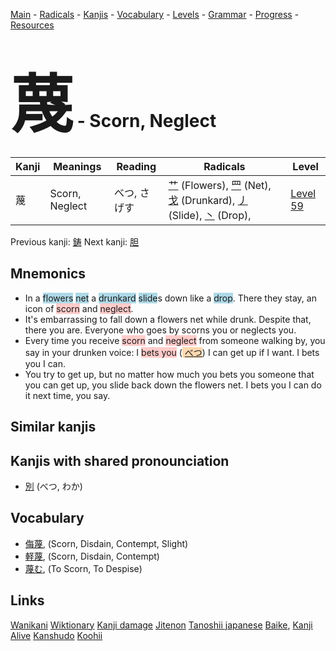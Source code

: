 <style> bigfont {font-size: 100px}</style>
[Main](../README.md) -
[Radicals](../radicals.md) -
[Kanjis](../kanjis.md) -
[Vocabulary](../vocabulary.md) -
[Levels](../levels.md) -
[Grammar](../grammar.md) - 
[Progress](../progress.md) -
[Resources](../resources.md)
# <bigfont> 蔑</bigfont> - Scorn, Neglect 

| Kanji | Meanings | Reading | Radicals | Level |
| --- | --- | --- | --- | --- |
| 蔑 | Scorn, Neglect | べつ, さげす | [艹](../radicals/艹.md) (Flowers), [罒](../radicals/罒.md) (Net), [戈](../radicals/戈.md) (Drunkard), [丿](../radicals/丿.md) (Slide), [丶](../radicals/丶.md) (Drop),  | [Level 59](../levels/wk_level59.md) |

Previous kanji: [鋳](鋳.md) Next kanji: [胆](胆.md) 

## Mnemonics
 * In a <span style="background-color:#ADD8E6"> flowers</span> <span style="background-color:#ADD8E6"> net</span> a <span style="background-color:#ADD8E6"> drunkard</span> <span style="background-color:#ADD8E6"> slide</span>s down like a <span style="background-color:#ADD8E6"> drop</span>. There they stay, an icon of <span style="background-color:#ffcccb"> scorn</span> and <span style="background-color:#ffcccb"> neglect</span>.
* It's embarrassing to fall down a flowers net while drunk. Despite that, there you are. Everyone who goes by scorns you or neglects you.
* Every time you receive <span style="background-color:#ffcccb"> scorn</span> and <span style="background-color:#ffcccb"> neglect</span> from someone walking by, you say in your drunken voice: I <span style="background-color:#ffcccb"> bets you</span> (<span style="background-color:#fed8b1"> [べつ](https://jisho.org/search/べつ)</span>) I can get up if I want. I bets you I can.
* You try to get up, but no matter how much you bets you someone that you can get up, you slide back down the flowers net. I bets you I can do it next time, you say.


## Similar kanjis
 


## Kanjis with shared pronounciation
 * [別](別.md) (べつ, わか)



## Vocabulary
 * [侮蔑](../vocabulary/蔑.md), (Scorn, Disdain, Contempt, Slight)
* [軽蔑](../vocabulary/蔑.md), (Scorn, Disdain, Contempt)
* [蔑む](../vocabulary/蔑.md), (To Scorn, To Despise)




## Links 


[Wanikani](https://www.wanikani.com/kanji/蔑)
[Wiktionary](https://en.wiktionary.org/wiki/蔑)
[Kanji damage](http://www.kanjidamage.com/kanji/search?utf8=✓&q=蔑)
[Jitenon](https://jitenon.com/kanji/蔑)
[Tanoshii japanese](https://www.tanoshiijapanese.com/dictionary/kanji.cfm?k=蔑)
[Baike](https://baike.baidu.com/item/蔑),
[Kanji Alive](https://app.kanjialive.com/蔑)
[Kanshudo](https://www.kanshudo.com/searchmn?q=蔑)
[Koohii](https://kanji.koohii.com/study/kanji/蔑)
